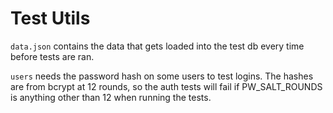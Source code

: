 # Test Utils
`data.json` contains the data that gets loaded into the test db every time
before tests are ran.

`users` needs the password hash on some users to test logins. The hashes are from
bcrypt at 12 rounds, so the auth tests will fail if PW_SALT_ROUNDS is anything
other than 12 when running the tests.
